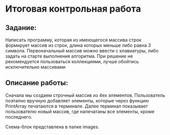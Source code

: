 # Итоговая контрольная работа

## Задание:
Написать программу, которая из имеющегося массива строк формирует массив из строк, длина которых меньше либо равна 3 символа. Первоначальный массив можно ввести с клавиатуры, либо задать на старте выполнения алгоритма. При решение не рекомендуется пользоваться коллекциями, лучше обойтись исключительно массивами

## Описание работы:

Сначала мы создаем строчный массив из 4ех элементов.
Пользователь поэтапно вручную добавляет элементы, которые через функцию PrintArray печатаются в терминале. Далее терминал показывает пользователю новый массив, где напечатаны все элементы, кроме последнего.

Схема-блок представлена в папке images.